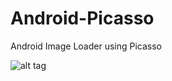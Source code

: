 # Android-Picasso
Android Image Loader using Picasso

![alt tag](https://4.bp.blogspot.com/-BnkFd_yzBeI/VzspDV7c4RI/AAAAAAAABrY/EeULqc1c4XoTRgj2cshYaE1rEZYfuGL3ACLcB/s600/Screenshot_20160517-205430.png "Picasso")
